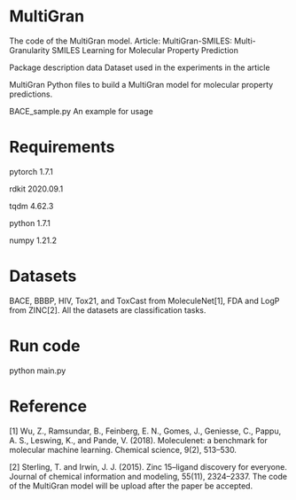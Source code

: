 # MultiGran
The code of the MultiGran model.
Article: MultiGran-SMILES: Multi-Granularity SMILES Learning for Molecular Property Prediction


Package description
data
Dataset used in the experiments in the article

MultiGran
Python files to build a MultiGran model for molecular property predictions.

BACE_sample.py
An example for usage

# Requirements

pytorch                   1.7.1

rdkit                     2020.09.1

tqdm                      4.62.3

python                    1.7.1

numpy                     1.21.2

# Datasets
BACE, BBBP, HIV, Tox21, and ToxCast from MoleculeNet[1], FDA and LogP from ZINC[2]. All the datasets are classification tasks. 

# Run code

python main.py


# Reference
[1] Wu, Z., Ramsundar, B., Feinberg, E. N., Gomes, J., Geniesse, C., Pappu, A. S., Leswing, K., and Pande, V. (2018). Moleculenet: a benchmark for molecular
machine learning. Chemical science, 9(2), 513–530.

[2] Sterling, T. and Irwin, J. J. (2015). Zinc 15–ligand discovery for everyone. Journal of chemical information and modeling, 55(11), 2324–2337.
The code of the MultiGran model will be upload after the paper be accepted.
